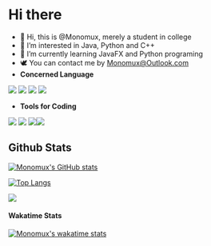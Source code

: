 # Hi there 

- 👋 Hi, this is @Monomux, merely a student in college
- 👀 I’m interested in Java, Python and C++
- 🌱 I’m currently learning JavaFX and Python programing
- 🕊️ You can contact me by Monomux@Outlook.com
- **Concerned Language**

![](https://img.shields.io/badge/Code-Java-informational?style=flat-square&color=blueviolet&logo=Java&logoColor=white) ![](https://img.shields.io/badge/Code-Python-informational?style=flat-square&color=blueviolet&logo=Python&logoColor=white) ![](https://img.shields.io/badge/Code-JavaScript-informational?style=flat-square&color=blueviolet&logo=JavaScript&logoColor=white) ![](https://img.shields.io/badge/Code-C++-informational?style=flat-square&color=blueviolet&logo=C%2B%2B&logoColor=white)  

+ **Tools for Coding**

![](https://img.shields.io/badge/IDE-IDEA-informational?style=flat-square&color=blueviolet&logo=IntelliJ-IDEA&logoColor=white) ![](https://img.shields.io/badge/IDE-Pycharm-informational?style=flat-square&color=blueviolet&logo=Pycharm&logoColor=white) ![](https://img.shields.io/badge/IDE-Visual_Studio_2015-informational?style=flat-square&color=blueviolet&logo=Visual-Studio&logoColor=white)![](https://img.shields.io/badge/IDE-Eclipse-informational?style=flat-square&color=blueviolet&logo=Eclipse&logoColor=white)

## Github Stats

[![Monomux's GitHub stats](https://github-readme-stats.vercel.app/api?username=Monomux&count_private=true&show_icons=true&theme=cobalt)](https://github.com/anuraghazra/github-readme-stats)

[![Top Langs](https://github-readme-stats.vercel.app/api/top-langs/?username=Monomux&layout=compact&theme=cobalt&count_private=true&langs_count=10)](https://github.com/anuraghazra/github-readme-stats)

![]( https://visitor-badge.glitch.me/badge?page_id=Monomux.github.com)

#### Wakatime Stats

[![Monomux's wakatime stats](https://github-readme-stats.vercel.app/api/wakatime?username=Monomux&theme=cobalt)](https://github.com/anuraghazra/github-readme-stats)

### 



<!---
Monomux/Monomux is a ✨ special ✨ repository because its `README.md` (this file) appears on your GitHub profile.
You can click the Preview link to take a look at your changes.
--->
